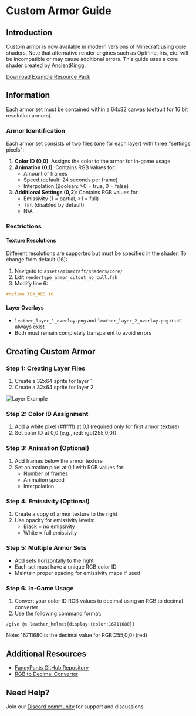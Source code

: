 # Custom Armor Guide

## Introduction
Custom armor is now available in modern versions of Minecraft using core shaders. Note that alternative render engines such as Optifine, Iris, etc. will be incompatible or may cause additional errors. This guide uses a core shader created by [AncientKingg](https://github.com/Ancientkingg/fancyPants).

[Download Example Resource Pack](https://jeqo.net/files/fancyPants-master.zip)

## Information

Each armor set must be contained within a 64x32 canvas (default for 16 bit resolution armors).

### Armor Identification
Each armor set consists of two files (one for each layer) with three "settings pixels":

1. **Color ID (0,0)**: Assigns the color to the armor for in-game usage
2. **Animation (0,1)**: Contains RGB values for:
   - Amount of frames
   - Speed (default: 24 seconds per frame)
   - Interpolation (Boolean: >0 = true, 0 = false)
3. **Additional Settings (0,2)**: Contains RGB values for:
   - Emissivity (1 = partial, >1 = full)
   - Tint (disabled by default)
   - N/A

### Restrictions

#### Texture Resolutions
Different resolutions are supported but must be specified in the shader. To change from default (16):

1. Navigate to `assets/minecraft/shaders/core/`
2. Edit `rendertype_armor_cutout_no_cull.fsh`
3. Modify line 6:
```glsl
#define TEX_RES 16
```

#### Layer Overlays
- `leather_layer_1_overlay.png` and `leather_layer_2_overlay.png` must always exist
- Both must remain completely transparent to avoid errors

## Creating Custom Armor

### Step 1: Creating Layer Files
1. Create a 32x64 sprite for layer 1
2. Create a 32x64 sprite for layer 2

![Layer Example](https://jeqo.net/data/attachments/0/143-a739c88c191ef669b53351305c012d2a.jpg)

### Step 2: Color ID Assignment
1. Add a white pixel (#ffffff) at 0,1 (required only for first armor texture)
2. Set color ID at 0,0 (e.g., red: rgb(255,0,0))

### Step 3: Animation (Optional)
1. Add frames below the armor texture
2. Set animation pixel at 0,1 with RGB values for:
   - Number of frames
   - Animation speed
   - Interpolation

### Step 4: Emissivity (Optional)
1. Create a copy of armor texture to the right
2. Use opacity for emissivity levels:
   - Black = no emissivity
   - White = full emissivity

### Step 5: Multiple Armor Sets
- Add sets horizontally to the right
- Each set must have a unique RGB color ID
- Maintain proper spacing for emissivity maps if used

### Step 6: In-Game Usage
1. Convert your color ID RGB values to decimal using an RGB to decimal converter
2. Use the following command format:
```minecraft
/give @s leather_helmet{display:{color:16711680}}
```

Note: 16711680 is the decimal value for RGB(255,0,0) (red)

## Additional Resources
- [FancyPants GitHub Repository](https://github.com/Ancientkingg/fancyPants)
- [RGB to Decimal Converter](https://www.shodor.org/stella2java/rgbint.html)

## Need Help?
Join our [Discord community](https://jeqo.net/discord) for support and discussions.